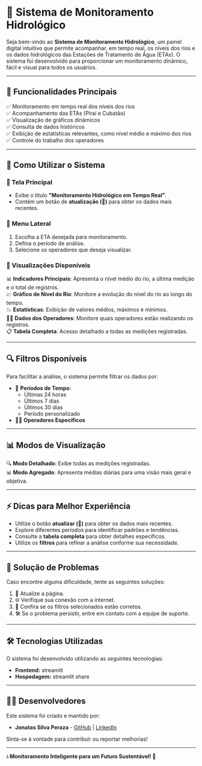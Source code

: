 # 🌊 Sistema de Monitoramento Hidrológico

Seja bem-vindo ao **Sistema de Monitoramento Hidrológico**, um painel digital intuitivo que permite acompanhar, em tempo real, os níveis dos rios e os dados hidrológicos das Estações de Tratamento de Água (ETAs). O sistema foi desenvolvido para proporcionar um monitoramento dinâmico, fácil e visual para todos os usuários.

---

## 📌 Funcionalidades Principais

✅ Monitoramento em tempo real dos níveis dos rios  
✅ Acompanhamento das ETAs (Piraí e Cubatão)  
✅ Visualização de gráficos dinâmicos  
✅ Consulta de dados históricos  
✅ Exibição de estatísticas relevantes, como nível médio e máximo dos rios  
✅ Controle do trabalho dos operadores  

---

## 🎯 Como Utilizar o Sistema

### 📌 Tela Principal
- Exibe o título **"Monitoramento Hidrológico em Tempo Real"**.
- Contém um botão de **atualização (🔄)** para obter os dados mais recentes.

### 📌 Menu Lateral
1. Escolha a ETA desejada para monitoramento.
2. Defina o período de análise.
3. Selecione os operadores que deseja visualizar.

### 📌 Visualizações Disponíveis
📊 **Indicadores Principais**: Apresenta o nível médio do rio, a última medição e o total de registros.  
📈 **Gráfico de Nível do Rio**: Monitore a evolução do nível do rio ao longo do tempo.  
📉 **Estatísticas**: Exibição de valores médios, máximos e mínimos.  
👨‍💼 **Dados dos Operadores**: Monitore quais operadores estão realizando os registros.  
📋 **Tabela Completa**: Acesso detalhado a todas as medições registradas.

---

## 🔍 Filtros Disponíveis

Para facilitar a análise, o sistema permite filtrar os dados por:
- 📆 **Períodos de Tempo**:
  - Últimas 24 horas
  - Últimos 7 dias
  - Últimos 30 dias
  - Período personalizado
- 👨‍💼 **Operadores Específicos**

---

## 📊 Modos de Visualização

🔍 **Modo Detalhado**: Exibe todas as medições registradas.  
📊 **Modo Agregado**: Apresenta médias diárias para uma visão mais geral e objetiva.  

---

## ⚡ Dicas para Melhor Experiência

- Utilize o botão **atualizar (🔄)** para obter os dados mais recentes.
- Explore diferentes períodos para identificar padrões e tendências.
- Consulte a **tabela completa** para obter detalhes específicos.
- Utilize os **filtros** para refinar a análise conforme sua necessidade.

---

## 🚨 Solução de Problemas

Caso encontre alguma dificuldade, tente as seguintes soluções:
1. 🔄 Atualize a página.
2. 🌐 Verifique sua conexão com a internet.
3. 🎯 Confira se os filtros selecionados estão corretos.
4. 🛠 Se o problema persistir, entre em contato com a equipe de suporte.

---

## 🛠 Tecnologias Utilizadas

O sistema foi desenvolvido utilizando as seguintes tecnologias:
- **Frontend:** streamlit
- **Hospedagem:** streamlit share

---

## 👨‍💻 Desenvolvedores

Este sistema foi criado e mantido por:
- **Jonatas Silva Peraza** - [GitHub](https://github.com/jonatasperaza) | [LinkedIn](https://www.linkedin.com/in/jonatas-silva-peraza-aa1648294/)  

Sinta-se à vontade para contribuir ou reportar melhorias!

---

**💧 Monitoramento Inteligente para um Futuro Sustentável! 💙**

